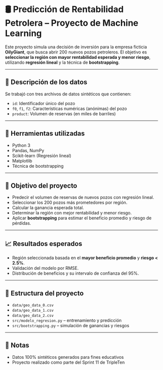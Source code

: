 # 🛢️ Predicción de Rentabilidad Petrolera – Proyecto de Machine Learning

Este proyecto simula una decisión de inversión para la empresa ficticia **OilyGiant**, que busca abrir 200 nuevos pozos petroleros. El objetivo es **seleccionar la región con mayor rentabilidad esperada y menor riesgo**, utilizando **regresión lineal** y la técnica de **bootstrapping**.

---

## 📁 Descripción de los datos

Se trabajó con tres archivos de datos sintéticos que contienen:

- `id`: Identificador único del pozo
- `f0`, `f1`, `f2`: Características numéricas (anónimas) del pozo
- `product`: Volumen de reservas (en miles de barriles)

---

## 🧠 Herramientas utilizadas

- Python 3
- Pandas, NumPy
- Scikit-learn (Regresión lineal)
- Matplotlib
- Técnica de bootstrapping

---

## 🎯 Objetivo del proyecto

- Predecir el volumen de reservas de nuevos pozos con regresión lineal.
- Seleccionar los 200 pozos más prometedores por región.
- Calcular la ganancia esperada total.
- Determinar la región con mejor rentabilidad y menor riesgo.
- Aplicar **bootstrapping** para estimar el beneficio promedio y riesgo de pérdidas.

---

## 📈 Resultados esperados

- Región seleccionada basada en el **mayor beneficio promedio** y **riesgo < 2.5%**.
- Validación del modelo por RMSE.
- Distribución de beneficios y su intervalo de confianza del 95%.

---

## 📂 Estructura del proyecto

- `data/geo_data_0.csv`
- `data/geo_data_1.csv`
- `data/geo_data_2.csv`
- `src/modelo_regresion.py` – entrenamiento y predicción
- `src/bootstrapping.py` – simulación de ganancias y riesgos

---

## 🧾 Notas

- Datos 100% sintéticos generados para fines educativos
- Proyecto realizado como parte del Sprint 11 de TripleTen

